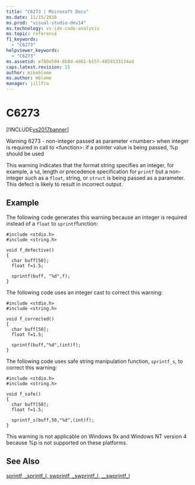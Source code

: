 ```yaml
---
title: "C6273 | Microsoft Docs"
ms.date: 11/15/2016
ms.prod: "visual-studio-dev14"
ms.technology: vs-ide-code-analysis
ms.topic: reference
f1_keywords: 
  - "C6273"
helpviewer_keywords: 
  - "C6273"
ms.assetid: e780e504-8b8d-4d61-b15f-4859133134ad
caps.latest.revision: 15
author: mikeblome
ms.author: mblome
manager: jillfra
---
```

# C6273
[!INCLUDE[vs2017banner](../includes/vs2017banner.md)]

Warning 6273 - non-integer passed as parameter \<number> when integer is required in call to \<function>: if a pointer value is being passed, %p should be used  
  
 This warning indicates that the format string specifies an integer, for example, a `%d`, length or precedence specification for `printf` but a non-integer such as a `float`, string, or `struct` is being passed as a parameter. This defect is likely to result in incorrect output.  
  
## Example  
 The following code generates this warning because an integer is required instead of a `float` to `sprintf`function:  
  
```  
#include <stdio.h>  
#include <string.h>  
  
void f_defective()  
{  
  char buff[50];  
  float f=1.5;  
  
  sprintf(buff, "%d",f);  
}  
```  
  
 The following code uses an integer cast to correct this warning:  
  
```  
#include <stdio.h>  
#include <string.h>  
  
void f_corrected()  
{  
  char buff[50];  
  float f=1.5;  
  
  sprintf(buff,"%d",(int)f);  
}  
```  
  
 The following code uses safe string manipulation function, `sprintf_s`, to correct this warning:  
  
```  
#include <stdio.h>  
#include <string.h>  
  
void f_safe()  
{  
  char buff[50];  
  float f=1.5;  
  
  sprintf_s(buff,50,"%d",(int)f);  
}  
```  
  
 This warning is not applicable on Windows 9x and Windows NT version 4 because %p is not supported on these platforms.  
  
## See Also  
 [sprintf, _sprintf_l, swprintf, _swprintf_l, \__swprintf_l](http://msdn.microsoft.com/library/f6efe66f-3563-4c74-9455-5411ed939b81)
